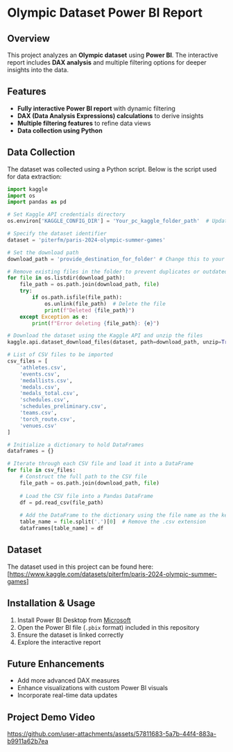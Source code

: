# Olympic Dataset Power BI Report

## Overview
This project analyzes an **Olympic dataset** using **Power BI**. The interactive report includes **DAX analysis** and multiple filtering options for deeper insights into the data.

## Features
- **Fully interactive Power BI report** with dynamic filtering
- **DAX (Data Analysis Expressions) calculations** to derive insights
- **Multiple filtering features** to refine data views
- **Data collection using Python**

## Data Collection
The dataset was collected using a Python script. Below is the script used for data extraction:

```python
import kaggle
import os
import pandas as pd

# Set Kaggle API credentials directory
os.environ['KAGGLE_CONFIG_DIR'] = 'Your_pc_kaggle_folder_path'  # Update this path to your Kaggle configuration directory

# Specify the dataset identifier
dataset = 'piterfm/paris-2024-olympic-summer-games'

# Set the download path
download_path = 'provide_destination_for_folder' # Change this to your preferred download directory

# Remove existing files in the folder to prevent duplicates or outdated files
for file in os.listdir(download_path):
    file_path = os.path.join(download_path, file)
    try:
        if os.path.isfile(file_path):
            os.unlink(file_path)  # Delete the file
            print(f"Deleted {file_path}")
    except Exception as e:
        print(f"Error deleting {file_path}: {e}")

# Download the dataset using the Kaggle API and unzip the files
kaggle.api.dataset_download_files(dataset, path=download_path, unzip=True)

# List of CSV files to be imported
csv_files = [
    'athletes.csv',
    'events.csv',
    'medallists.csv',
    'medals.csv',
    'medals_total.csv',
    'schedules.csv',
    'schedules_preliminary.csv',
    'teams.csv',
    'torch_route.csv',
    'venues.csv'
]

# Initialize a dictionary to hold DataFrames
dataframes = {}

# Iterate through each CSV file and load it into a DataFrame
for file in csv_files:
    # Construct the full path to the CSV file
    file_path = os.path.join(download_path, file)
    
    # Load the CSV file into a Pandas DataFrame
    df = pd.read_csv(file_path)
    
    # Add the DataFrame to the dictionary using the file name as the key
    table_name = file.split('.')[0]  # Remove the .csv extension
    dataframes[table_name] = df
```

## Dataset
The dataset used in this project can be found here:
[https://www.kaggle.com/datasets/piterfm/paris-2024-olympic-summer-games]



## Installation & Usage
1. Install Power BI Desktop from [Microsoft](https://powerbi.microsoft.com/)
2. Open the Power BI file (`.pbix` format) included in this repository
3. Ensure the dataset is linked correctly
4. Explore the interactive report

## Future Enhancements
- Add more advanced DAX measures
- Enhance visualizations with custom Power BI visuals
- Incorporate real-time data updates

## Project Demo Video
https://github.com/user-attachments/assets/57811683-5a7b-44f4-883a-b9911a62b7ea
